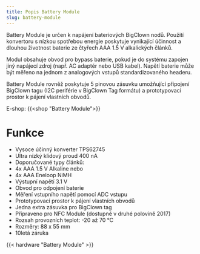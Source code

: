 ```yaml
---
title: Popis Battery Module
slug: battery-module
---
```


Battery Module je určen k napájení bateriových BigClown nodů. Použití konvertoru s nízkou spotřebou energie poskytuje vynikající účinnost a dlouhou životnost baterie ze čtyřech AAA 1.5 V alkalických článků.

Modul obsahuje obvod pro bypass baterie, pokud je do systému zapojen jiný napájecí zdroj (např. AC adaptér nebo USB kabel). Napětí baterie může být měřeno na jednom z analogových vstupů standardizovaného headeru.

Battery Module rovněž poskytuje 5 pinovou zásuvku umožňující připojení BigClown tagu (I2C periférie v BigClown Tag formátu) a prototypovací prostor k pájení vlastních obvodů.

E-shop: {{<shop "Battery Module">}}

# Funkce

  * Vysoce účinný konverter TPS62745
  * Ultra nízký klidový proud 400 nA
  * Doporučované typy článků:
  * 4x AAA 1.5 V Alkaline nebo
  * 4x AAA Eneloop NiMH
  * Výstupní napětí 3.1 V
  * Obvod pro odpojení baterie
  * Měření vstupního napětí pomocí ADC vstupu
  * Prototypovací prostor k pájení vlastních obvodů
  * Jedna extra zásuvka pro BigClown tag
  * Připraveno pro NFC Module (dostupné v druhé polovině 2017)
  * Rozsah provozních teplot: -20 až 70 °C
  * Rozměry: 88 x 55 mm
  * 10letá záruka

{{< hardware "Battery Module" >}}
